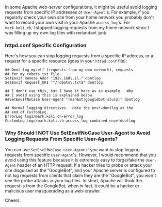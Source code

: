 In some Apache web-server configurations, it might be useful avoid logging requests from specific IP addresses or `User-Agent`'s.  For example, if you regularly check your own site from your home network you probably don't want to record your own visit in your Apache `access_log`'s.  For `mark.koli.ch`, I stopped logging requests from my home network since I was filling up my own log files with redundant junk.

### httpd.conf Specific Configuration

Here's how you can stop logging requests from a specific IP address, or a request for a specific resource (goes in your `httpd.conf` file):

```
## Dont log myself (requests from my own network), requests
## for my robots.txt file.
SetEnvIf Remote_Addr "192\.168\.1\." dontlog
SetEnvIf Request_URI "^/robots\.txt$" dontlog

## I don't use this, but I have it here as an example.  Why
## I avoid using this is explained below.
##SetEnvIfNoCase User-Agent "(msnbot|googlebot|slurp)" dontlog

## Normal logging directives.  Note the env!=dontlog at the
## end of CustomLog.
ErrorLog logs/mark.koli.ch-error_log
CustomLog logs/mark.koli.ch-access_log combined env=!dontlog
```

### Why Should I NOT Use SetEnvIfNoCase User-Agent to Avoid Logging Requests From Specific User-Agents?

You can use `SetEnvIfNoCase User-Agent` if you want to stop logging requests from specific `User-Agent`'s.  However, I would recommend that you avoid using this feature because it is extremely easy to forge/fake the `User-Agent` header of an HTTP request.  If a hacker tries to probe or attack your site disguised as the "GoogleBot", and your Apache server is configured to not log requests from clients that claim they are the "GoogleBot", you won't see the probe attacks in your log files.  In short, Apache will think the request is from the GoogleBot, when in fact, it could be a hacker or malicious user masquerading as a web-crawler.

Cheers.

<!--- tags: apache, security -->
